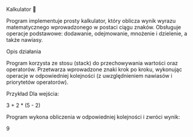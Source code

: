 Kalkulator 🧮

Program implementuje prosty kalkulator, który oblicza wynik wyrazu matematycznego wprowadzonego w postaci ciągu znaków. Obsługuje operacje podstawowe: dodawanie, odejmowanie, mnożenie i dzielenie, a także nawiasy.

Opis działania

Program korzysta ze stosu (stack) do przechowywania wartości oraz operatorów. Przetwarza wprowadzone znaki krok po kroku, wykonując operacje w odpowiedniej kolejności (z uwzględnieniem nawiasów i priorytetów operatorów).

Przykład
Dla wejścia:

3 + 2 * (5 - 2)

Program wykona obliczenia w odpowiedniej kolejności i zwróci wynik:

9
